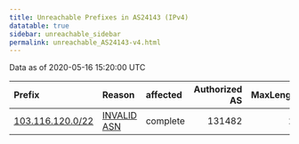 ```yaml
---
title: Unreachable Prefixes in AS24143 (IPv4)
datatable: true
sidebar: unreachable_sidebar
permalink: unreachable_AS24143-v4.html
---
```


Data as of 2020-05-16 15:20:00 UTC


<div class="datatable-begin"></div>

| Prefix                                                     | Reason                                                                                                  | affected   |   Authorized AS |   MaxLength | Anchor                                       |   unreachable /24s |
|:-----------------------------------------------------------|:--------------------------------------------------------------------------------------------------------|:-----------|----------------:|------------:|:---------------------------------------------|-------------------:|
| [103.116.120.0/22](https://stat.ripe.net/103.116.120.0/22) | [INVALID ASN](https://rpki-validator.ripe.net/announcement-preview?asn=AS24143&prefix=103.116.120.0/22) | complete   |          131482 |          24 | [APNIC](unreachable_APNIC_RPKI_Root-v4.html) |                  4 |

<div class="datatable-end"></div>